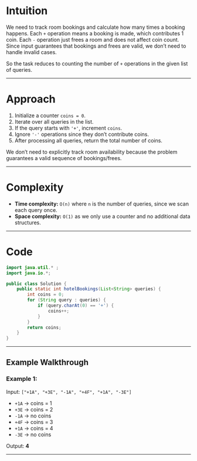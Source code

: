 # Intuition

We need to track room bookings and calculate how many times a booking happens. Each `+` operation means a booking is made, which contributes 1 coin. Each `-` operation just frees a room and does not affect coin count. Since input guarantees that bookings and frees are valid, we don’t need to handle invalid cases.

So the task reduces to counting the number of `+` operations in the given list of queries.

---

# Approach

1. Initialize a counter `coins = 0`.
2. Iterate over all queries in the list.
3. If the query starts with `'+'`, increment `coins`.
4. Ignore `'-'` operations since they don’t contribute coins.
5. After processing all queries, return the total number of coins.

We don’t need to explicitly track room availability because the problem guarantees a valid sequence of bookings/frees.

---

# Complexity

* **Time complexity:** `O(n)` where `n` is the number of queries, since we scan each query once.
* **Space complexity:** `O(1)` as we only use a counter and no additional data structures.

---

# Code

```java
import java.util.* ;
import java.io.*; 

public class Solution {
    public static int hotelBookings(List<String> queries) {
        int coins = 0;
        for (String query : queries) {
            if (query.charAt(0) == '+') {
                coins++;
            }
        }
        return coins;
    }
}
```

---

## **Example Walkthrough**

### Example 1:

Input: `["+1A", "+3E", "-1A", "+4F", "+1A", "-3E"]`

- `+1A` → coins = 1
- `+3E` → coins = 2
- `-1A` → no coins
- `+4F` → coins = 3
- `+1A` → coins = 4
- `-3E` → no coins

Output: **4**

---
